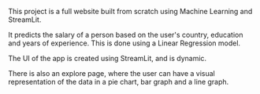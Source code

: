 This project is a full website built from scratch using Machine Learning and StreamLit.

It predicts the salary of a person based on the user's country, education and years of experience. 
This is done using a Linear Regression model.

The UI of the app is created using StreamLit, and is dynamic.

There is also an explore page, where the user can have a visual representation of the data in a pie chart, bar graph and a line graph.
